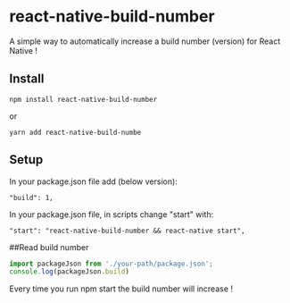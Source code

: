 # react-native-build-number
A simple way to automatically increase a build number (version) for React Native !


## Install
`npm install react-native-build-number`

or

`yarn add react-native-build-numbe `

## Setup
In your package.json file add (below version):

`"build": 1,`

In your package.json file, in scripts change "start" with:

`"start": "react-native-build-number && react-native start",`

##Read build number
```javascript
import packageJson from './your-path/package.json';
console.log(packageJson.build)
```

Every time you run npm start the build number will increase !
